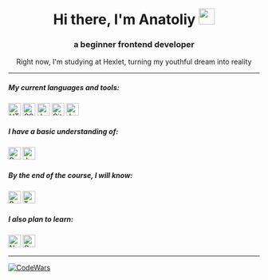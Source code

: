 <h1 align="center">Hi there, I'm Anatoliy
<img src="https://github.com/blackcater/blackcater/raw/main/images/Hi.gif" height="32"/></h1>
<h3 align="center">a beginner frontend developer</h3>
<p align="center">Right now, I'm studying at Hexlet, turning my youthful dream into reality</p>

---
<h5 align="left">My current languages and tools:</h5>
<div><img src="https://cdn.jsdelivr.net/gh/devicons/devicon/icons/javascript/javascript-original.svg" height="25" alt="HTML5"/> <img src="https://img.shields.io/badge/css3-%231572B6.svg?style=for-the-badge&logo=css3&logoColor=white" height="25" alt="CSS"/> <img src="https://img.shields.io/badge/javascript-%23323330.svg?style=for-the-badge&logo=javascript&logoColor=%23F7DF1E" height="25" alt="Java Script/> <img src="https://img.shields.io/badge/git-%23F05033.svg?style=for-the-badge&logo=git&logoColor=white" height="25" alt="GIT"/> <img src="https://img.shields.io/badge/github-%23121011.svg?style=for-the-badge&logo=github&logoColor=white" height="25" alt="GitHub"/> <img src="https://img.shields.io/badge/-jest-%23C21325?style=for-the-badge&logo=jest&logoColor=white" height="25" alt="Jest"/></div>

<h5 align="left">I have a basic understanding of:</h5>
<div><img src="https://img.shields.io/badge/python-3670A0?style=for-the-badge&logo=python&logoColor=ffdd54" height="25" alt="Python"/> <img src="https://img.shields.io/badge/java-%23ED8B00.svg?style=for-the-badge&logo=openjdk&logoColor=white" height="25" alt="Java"/></div>

<h5 align="left">By the end of the course, I will know:</h5>
<div><img src="https://img.shields.io/badge/react-%2320232a.svg?style=for-the-badge&logo=react&logoColor=%2361DAFB" height="25" alt="React"/> <img src="https://img.shields.io/badge/typescript-%23007ACC.svg?style=for-the-badge&logo=typescript&logoColor=white" height="25" alt="Type Script"/></div>

<h5 align="left" margin="">I also plan to learn:</h5>
<div><img src="https://img.shields.io/badge/node.js-6DA55F?style=for-the-badge&logo=node.js&logoColor=white" height="25" alt="Node.JS"/> <img src="https://img.shields.io/badge/GoLand-0f0f0f?&style=for-the-badge&logo=goland&logoColor=white" height="25" alt="GoLang"/></div>

---
[![CodeWars](https://www.codewars.com/users/Migg%20Rabbid/badges/small)](https://www.codewars.com/users/Migg%20Rabbid) 
